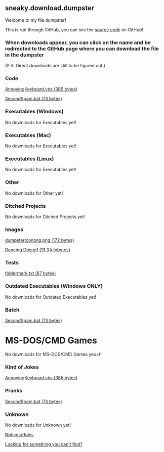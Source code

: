 ## sneaky.download.dumpster

Welcome to my file dumpster!

This is run through GitHub, you can see the [source code](https://github.com/ST5Sneaky/sneaky.download.dumpster) on GitHub!

### When downloads appear, you can click on the name and be redirected to the GitHub page where you can download the file in the dumpster
(P.S. Direct downloads are still to be figured out.)

### Code
[AnnoyingKeyboard.vbs (385 bytes)](https://github.com/ST5Sneaky/sneaky.download.dumpster/blob/main/downloads/AnnoyingKeyboard.vbs)
 
[SecondSpam.bat (73 bytes)](https://github.com/ST5Sneaky/sneaky.download.dumpster/blob/main/downloads/SecondSpam.bat)

### Executables (Windows)
No downloads for Executables yet!

### Executables (Mac)
No downloads for Executables yet!

### Executables (Linux)
No downloads for Executables yet!

### Other
No downloads for Other yet!

### Ditched Projects
No downloads for Ditched Projects yet!

### Images
[dumpstericonpng.png (172 bytes)](https://github.com/ST5Sneaky/sneaky.download.dumpster/blob/main/downloads/dumpstericonpng.png)
 
[Dancing Dog.gif (13.3 kilobytes)](https://github.com/ST5Sneaky/sneaky.download.dumpster/blob/main/downloads/Dancing%20Dog.gif)

### Tests
[foldermark.txt (67 bytes)](https://github.com/ST5Sneaky/sneaky.download.dumpster/blob/main/downloads/foldermark.txt)

### Outdated Executables (Windows ONLY)
No downloads for Outdated Executables yet!

### Batch
[SecondSpam.bat (73 bytes)](https://github.com/ST5Sneaky/sneaky.download.dumpster/blob/main/downloads/SecondSpam.bat)

# MS-DOS/CMD Games
No downloads for MS-DOS/CMD Games yes=t!

### Kind of Jokes
[AnnoyingKeyboard.vbs (385 bytes)](https://github.com/ST5Sneaky/sneaky.download.dumpster/blob/main/downloads/AnnoyingKeyboard.vbs)

### Pranks
[SecondSpam.bat (73 bytes)](https://github.com/ST5Sneaky/sneaky.download.dumpster/blob/main/downloads/SecondSpam.bat)

### Unknown
No downloads for Unknown yet!

[Notices/Rules](notices.md)

[Looking for something you can't find?](lookingforcertainthings.md)
